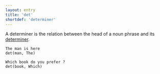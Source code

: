 ```yaml
---
layout: entry
title: 'det'
shortdef: 'determiner'
---
```


A determiner is the relation between the head of a noun phrase and its
[determiner](u-pos/DET).

~~~ sdparse
The man is here
det(man, The)
~~~

~~~ sdparse
Which book do you prefer ?
det(book, Which)
~~~
